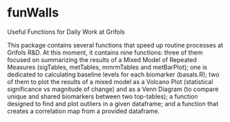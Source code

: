 # funWalls
Useful Functions for Daily Work at Grifols

This package contains several functions that speed up routine processes at Grifols R&D. At this moment, it contains nine functions: three of them focused on summarizing the results of a Mixed Model of Repeated Measures (sigTables, metTables, mmrmTables and metBarPlot); one is dedicated to calculating baseline levels for each biomarker (basals.R); two of them to plot the results of a mixed model as a Volcano Plot (statistical significance vs magnitude of change) and as a Venn Diagram (to compare unique and shared biomarkers between two top-tables); a function designed to find and plot outliers in a given dataframe; and a function that creates a correlation map from a provided dataframe. 
